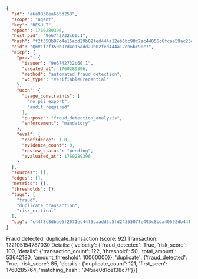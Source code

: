 ```json
{
  "id": "a6a9838ea665d253",
  "scope": "agent",
  "key": "RESULT",
  "epoch": 1760289396,
  "host_pid": "9e6742732c60:1",
  "hash": "f2f350b97d4e15add29b02fed444a12eb6bc90c7ac44056c6fcaa59ac23d4e98",
  "cid": "QmV1f2f350b97d4e15add29b02fed444a12eb6bc90c7",
  "aicp": {
    "prov": {
      "issuer": "9e6742732c60:1",
      "created_at": 1760289396,
      "method": "automated_fraud_detection",
      "vc_type": "VerifiableCredential"
    },
    "ucon": {
      "usage_constraints": [
        "no_pii_export",
        "audit_required"
      ],
      "purpose": "fraud_detection_analysis",
      "enforcement": "mandatory"
    },
    "eval": {
      "confidence": 1.0,
      "evidence_count": 0,
      "review_status": "pending",
      "evaluated_at": 1760289396
    }
  },
  "sources": [],
  "edges": [],
  "metrics": {},
  "thresholds": {},
  "tags": [
    "fraud",
    "duplicate_transaction",
    "risk_critical"
  ],
  "sig": "c44f8c8dbae6f2071ec44f5caadd5c5fd2435507fe493c8cda40592db44ffd65"
}
```

Fraud detected: duplicate_transaction (score: 92)
Transaction: 122105154787030
Details: {'velocity': {'fraud_detected': True, 'risk_score': 100, 'details': {'transaction_count': 122, 'threshold': 50, 'total_amount': 53642180, 'amount_threshold': 10000000}}, 'duplicate': {'fraud_detected': True, 'risk_score': 85, 'details': {'duplicate_count': 121, 'first_seen': 1760285764, 'matching_hash': '945ae0d1ce138c7f'}}}